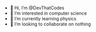 - 👋 Hi, I’m @DevThatCodes
- 👀 I’m interested in computer science
- 🌱 I’m currently learning physics
- 💞️ I’m looking to collaborate on nothing
<!---
DevThatCodes/DevThatCodes is a ✨ special ✨ repository because its `README.md` (this file) appears on your GitHub profile.
You can click the Preview link to take a look at your changes.
--->
